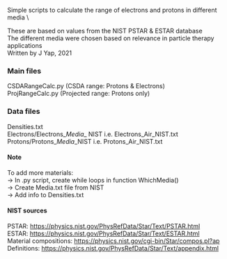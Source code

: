 Simple scripts to calculate the range of electrons and protons in different media \

These are based on values from the NIST PSTAR & ESTAR database \
The different media were chosen based on relevance in particle therapy applications \
Written by J Yap, 2021

### Main files

CSDARangeCalc.py (CSDA range: Protons & Electrons) \
ProjRangeCalc.py (Projected range: Protons only)

### Data files
Densities.txt \
Electrons/Electrons_*Media*_ NIST i.e. Electrons_Air_NIST.txt \
Protons/Protons_*Media*_NIST i.e. Protons_Air_NIST.txt 

#### Note
To add more materials: \
-> In .py script, create while loops in function WhichMedia() \
-> Create Media.txt file from NIST \
-> Add info to Densities.txt


#### NIST sources

PSTAR: https://physics.nist.gov/PhysRefData/Star/Text/PSTAR.html \
ESTAR: https://physics.nist.gov/PhysRefData/Star/Text/ESTAR.html \
Material compositions: https://physics.nist.gov/cgi-bin/Star/compos.pl?ap \
Definitions: https://physics.nist.gov/PhysRefData/Star/Text/appendix.html
